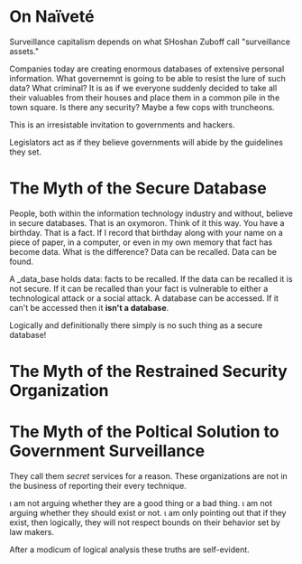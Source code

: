 # On Naïveté

Surveillance capitalism depends on what SHoshan Zuboff call "surveillance
assets."

Companies today are creating enormous databases of extensive personal
information. What governemnt is going to be able to resist the lure of such
data? What criminal? It is as if we everyone suddenly decided to take all their
valuables from their houses and place them in a common pile in the town square.
Is there any security? Maybe a few cops with truncheons.

This is an irresistable invitation to governments and hackers.

Legislators act as if they believe governments will abide by the guidelines they
set.


# The Myth of the Secure Database

People, both within the information technology industry and without, believe in
secure databases. That is an oxymoron. Think of it this way. You have a birthday.
That is a fact. If I record that birthday along with your name on a piece of
paper, in a computer, or even in my own memory that fact has become data. What
is the difference? Data can be recalled. Data can be found.

A _data_base holds data: facts to be recalled. If the data can be recalled it is
not secure. If it can be recalled than your fact is vulnerable to either a
technological attack or a social attack. A database can be accessed. If it can't
be accessed then it __isn't a database__.

Logically and definitionally there simply is no such thing as a secure database!

# The Myth of the Restrained Security Organization
# The Myth of the Poltical Solution to Government Surveillance
They call them _secret_ services for a reason. These organizations are not
in the business of reporting their every technique.

&iota; am not arguing whether they are a good thing or a bad thing. &iota; am
not arguing whether they should exist or not. &iota; am only pointing out that
if they exist, then logically, they will not respect bounds on their behavior
set by law makers.


After a modicum of logical analysis these truths are self-evident.
